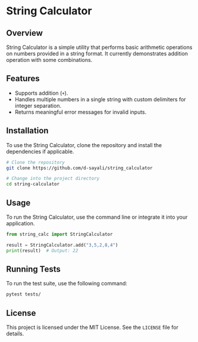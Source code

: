 # String Calculator

## Overview
String Calculator is a simple utility that performs basic arithmetic operations on numbers provided in a string format. It currently demonstrates addition operation with some combinations.

## Features
- Supports addition (`+`).
- Handles multiple numbers in a single string with custom delimiters for integer separation.
- Returns meaningful error messages for invalid inputs.

## Installation
To use the String Calculator, clone the repository and install the dependencies if applicable.

```sh
# Clone the repository
git clone https://github.com/d-sayali/string_calculator

# Change into the project directory
cd string-calculator
```

## Usage
To run the String Calculator, use the command line or integrate it into your application.

```python
from string_calc import StringCalculator

result = StringCalculator.add("3,5,2,8,4")
print(result)  # Output: 22
```

## Running Tests
To run the test suite, use the following command:

```sh
pytest tests/
```

## License
This project is licensed under the MIT License. See the `LICENSE` file for details.
